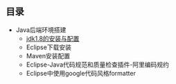 ## 目录

- Java后端环境搭建
    - [jdk1.8的安装与配置](https://github.com/junjin-lee/MyBlog/blob/master/book/1.1jdk1.8%E7%9A%84%E5%AE%89%E8%A3%85%E4%B8%8E%E9%85%8D%E7%BD%AE.md)
    - Eclipse下载安装
    - Maven安装配置
    - Eclipse-Java代码规范和质量检查插件-阿里编码规约
    - Eclipse中使用google代码风格formatter
